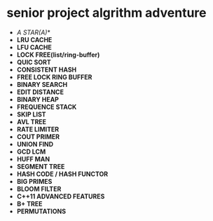 # senior project algrithm adventure

- **A STAR(A*)**
- **LRU CACHE**
- **LFU CACHE**
- **LOCK FREE(list/ring-buffer)**
- **QUIC SORT**
- **CONSISTENT HASH**
- **FREE LOCK RING BUFFER**
- **BINARY SEARCH**
- **EDIT DISTANCE**
- **BINARY HEAP**
- **FREQUENCE STACK**
- **SKIP LIST**
- **AVL TREE**
- **RATE LIMITER**
- **COUT PRIMER**
- **UNION FIND**
- **GCD LCM**
- **HUFF MAN**
- **SEGMENT TREE**
- **HASH CODE / HASH FUNCTOR**
- **BIG PRIMES**
- **BLOOM FILTER**
- **C++11 ADVANCED FEATURES**
- **B+ TREE**
- **PERMUTATIONS**
